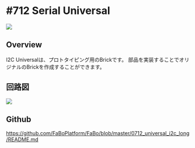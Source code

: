 # #712 Serial Universal


![](./img/712_universal_i2c_long.jpg)
<!--COLORME-->

## Overview
I2C Universalは、プロトタイピング用のBrickです。
部品を実装することでオリジナルのBrickを作成することができます。

## 回路図

![](./img/712_universal_i2c_long_sch.png)

## Github

https://github.com/FaBoPlatform/FaBo/blob/master/0712_universal_i2c_long/README.md
